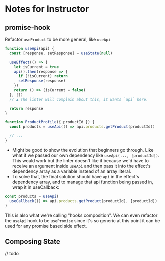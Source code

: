 # Notes for Instructor

## promise-hook

Refactor `useProduct` to be more general, like `useApi`

```js
function useApi(api) {
  const [response, setResponse] = useState(null)

  useEffect(() => {
    let isCurrent = true
    api().then(response => {
      if (!isCurrent) return
      setResponse(response)
    })
    return () => (isCurrent = false)
  }, [])
  // ▲ The linter will complain about this, it wants `api` here.

  return response
}

function ProductProfile({ productId }) {
  const products = useApi(() => api.products.getProduct(productId))

  // ...
}
```

- Might be good to show the evolution that beginners go through. Like what if we passed our own dependency like `useApi(..., [productId])`. This would work but the linter doesn't like it because we'd have to receive an argument inside `useApi` and then pass it into the effect's dependency array as a variable instead of an array literal.
- To solve that, the final solution should have `api` in the effect's dependency array, and to manage that api function being passed in, wrap it in useCallback:

```js
const products = useApi(
  useCallback(() => api.products.getProduct(productId), [productId])
)
```

This is also what we're calling "hooks composition". We can even refactor the `useApi` hook to be `usePromise` since it's so generic at this point it can be used for any promise based side effect.

## Composing State

// todo

